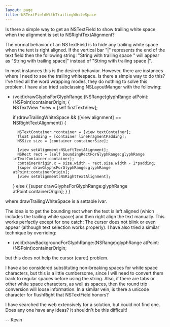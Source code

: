 ```yaml
---
layout: page
title: NSTextFieldWithTrailingWhiteSpace
---
```


Is there a simple way to get an NSTextField to show trailing white space when the alignment is set to NSRightTextAlignment?

The normal behavior of an NSTextField is to hide any trailing white space when the text is right aligned.  If the vertical bar "|" represents the end of the text field then the following string: "String with trailing space " will appear as "String with trailing space|" instead of "String with trailing space |".

In most instances this is the desired behavior.  However, there are instances where I need to see the trailing whitespace.  Is there a simple way to do this?  I've tried all the word wrapping modes, they do nothing to solve this problem.  I have also tried subclassing NSLayoutManger with the following:

    
- (void)drawGlyphsForGlyphRange:(NSRange)glyphRange atPoint:(NSPoint)containerOrigin;
{	
	NSTextView *view = [self firstTextView];
	
	if (drawTrailingWhiteSpace && ([view alignment] == NSRightTextAlignment)) {
	
		NSTextContainer *container = [view textContainer];
		float padding = [container lineFragmentPadding];
		NSSize size = [container containerSize];
		
		[view setAlignment:NSLeftTextAlignment];
		NSRect rect = [self boundingRectForGlyphRange:glyphRange inTextContainer:container];
		containerOrigin.x = size.width - rect.size.width - 2*padding;
		[super drawGlyphsForGlyphRange:glyphRange atPoint:containerOrigin];
		[view setAlignment:NSRightTextAlignment];
	} else {
		[super drawGlyphsForGlyphRange:glyphRange atPoint:containerOrigin];
	}
}


where drawTrailingWhiteSpace is a settable ivar.

The idea is to get the bounding rect when the text is left aligned (which includes the trailing white space) and then right align the text manually.  This works perfectly except for one catch:  The cursor does not blink or even appear (although text selection works properly).  I have also tried a similar technique by overriding:

- (void)drawBackgroundForGlyphRange:(NSRange)glyphRange atPoint:(NSPoint)containerOrigin;

but this does not help the cursor (caret) problem.


I have also considered substituting non-breaking spaces for white space characters, but this is a little cumbersome, since I will need to convert them back to regular spaces before using the string.  Also, if there are tabs or other white space characters, as well as spaces, then the round trip conversion will loose information.  In a similar vein, is there a unicode character for flushRight that NSTextField honors?

I have searched the web extensively for a solution, but could not find one.  Does any one have any ideas?  It shouldn't be this difficult!

-- Kevin

